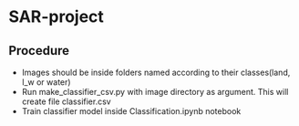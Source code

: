 # SAR-project
## Procedure
 * Images should be inside folders named according to their classes(land, l_w or water)
 * Run make_classifier_csv.py with image directory as argument. This will create file classifier.csv
 * Train classifier model inside Classification.ipynb notebook

